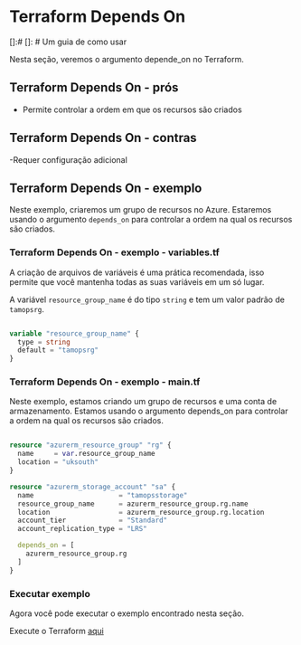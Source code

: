# Terraform Depends On
[]:#
[]: # Um guia de como usar

Nesta seção, veremos o argumento depende_on no Terraform.

## Terraform Depends On - prós

- Permite controlar a ordem em que os recursos são criados

## Terraform Depends On - contras

-Requer configuração adicional

## Terraform Depends On - exemplo

Neste exemplo, criaremos um grupo de recursos no Azure. Estaremos usando o argumento `depends_on` para controlar a ordem na qual os recursos são criados.

### Terraform Depends On - exemplo - variables.tf

A criação de arquivos de variáveis ​​é uma prática recomendada, isso permite que você mantenha todas as suas variáveis ​​em um só lugar.

A variável `resource_group_name` é do tipo `string` e tem um valor padrão de `tamopsrg`.

```terraform

variable "resource_group_name" {
  type = string
  default = "tamopsrg"
}

```

### Terraform Depends On - exemplo - main.tf

Neste exemplo, estamos criando um grupo de recursos e uma conta de armazenamento. Estamos usando o argumento depends_on para controlar a ordem na qual os recursos são criados.

```terraform

resource "azurerm_resource_group" "rg" {
  name     = var.resource_group_name
  location = "uksouth"
}

resource "azurerm_storage_account" "sa" {
  name                     = "tamopsstorage"
  resource_group_name      = azurerm_resource_group.rg.name
  location                 = azurerm_resource_group.rg.location
  account_tier             = "Standard"
  account_replication_type = "LRS"

  depends_on = [
    azurerm_resource_group.rg
  ]
}

```

### Executar exemplo

Agora você pode executar o exemplo encontrado nesta seção.

Execute o Terraform [aqui](https://github.com/thiago88sp/terraform-treinamento/tree/master/4-terraform-advanced/1-depends-on/terraform)
